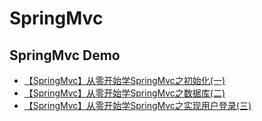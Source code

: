 # SpringMvc
## SpringMvc Demo
* [【SpringMvc】从零开始学SpringMvc之初始化(一)](https://www.jianshu.com/p/1514449b68bd)
* [【SpringMvc】从零开始学SpringMvc之数据库(二)](https://www.jianshu.com/p/47c0a2a17c28)
* [【SpringMvc】从零开始学SpringMvc之实现用户登录(三)](https://www.jianshu.com/p/46b6a53dac1f)
